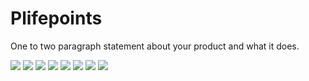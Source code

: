 

# Plifepoints



One to two paragraph statement about your product and what it does.

<img src="https://github.com/omjdeshmukh/lifepoints/blob/main/screenshot/Screenshot%20(18).png?raw=true" />

<img src="https://github.com/omjdeshmukh/lifepoints/blob/main/screenshot/Screenshot%20(19).png?raw=true"/>
<img src="https://github.com/omjdeshmukh/lifepoints/blob/main/screenshot/Screenshot%20(20).png?raw=true"/>
<img src=" https://github.com/omjdeshmukh/lifepoints/blob/main/screenshot/Screenshot%20(21).png?raw=true "/>
<img src="https://github.com/omjdeshmukh/lifepoints/blob/main/screenshot/Screenshot%20(22).png?raw=true"/>
<img src="https://github.com/omjdeshmukh/lifepoints/blob/main/screenshot/Screenshot%20(23).png?raw=true"/>
<img src="https://github.com/omjdeshmukh/lifepoints/blob/main/screenshot/Screenshot%20(26).png?raw=true"/>

<img src="https://github.com/omjdeshmukh/lifepoints/blob/main/screenshot/Screenshot%20(27).png?raw=true"/>
